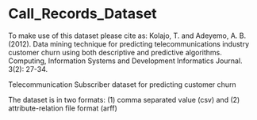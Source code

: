# Call_Records_Dataset

To make use of this dataset please cite as: Kolajo, T. and Adeyemo, A. B. (2012). Data mining technique for predicting telecommunications industry customer churn using both descriptive and predictive algorithms. Computing, Information Systems and Development Informatics Journal. 3(2): 27-34.

Telecommunication Subscriber dataset for predicting customer churn

The dataset is in two formats: (1) comma separated value (csv) and (2) attribute-relation file format (arff)


